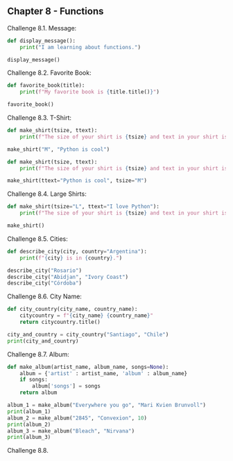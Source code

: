 ##  Chapter 8 - Functions
Challenge 8.1. Message:
```python
def display_message():
    print("I am learning about functions.")

display_message()
```
Challenge 8.2. Favorite Book:
```python
def favorite_book(title):
    print(f"My favorite book is {title.title()}")

favorite_book()
```
Challenge 8.3. T-Shirt:
```python
def make_shirt(tsize, ttext):
    print(f"The size of your shirt is {tsize} and text in your shirt is {ttext}.")

make_shirt("M", "Python is cool")

def make_shirt(tsize, ttext):
    print(f"The size of your shirt is {tsize} and text in your shirt is {ttext}.")

make_shirt(ttext="Python is cool", tsize="M")
```
Challenge 8.4. Large Shirts:
```python
def make_shirt(tsize="L", ttext="I love Python"):
    print(f"The size of your shirt is {tsize} and text in your shirt is {ttext}.")

make_shirt()
```
Challenge 8.5. Cities:
```python
def describe_city(city, country="Argentina"):
    print(f"{city} is in {country}.")

describe_city("Rosario")
describe_city("Abidjan", "Ivory Coast")
describe_city("Córdoba")
```
Challenge 8.6. City Name:
```python
def city_country(city_name, country_name):
    citycountry = f"{city_name} {country_name}"
    return citycountry.title()

city_and_country = city_country("Santiago", "Chile")
print(city_and_country)
```

Challenge 8.7. Album:
```python
def make_album(artist_name, album_name, songs=None):
    album = {'artist' : artist_name, 'album' : album_name}
    if songs:
        album['songs'] = songs
    return album

album_1 = make_album("Everywhere you go", "Mari Kvien Brunvoll")
print(album_1)
album_2 = make_album("2845", "Convexion", 10)
print(album_2)
album_3 = make_album("Bleach", "Nirvana")
print(album_3)


```

Challenge 8.8. 
